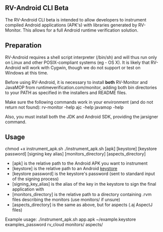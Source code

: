 RV-Android CLI Beta
-------------------

The RV-Android CLI beta is intended to allow developers to instrument
compiled Android applications (APK's) with libraries generated by
RV-Monitor.  This allows for a full Android runtime verification
solution.


Preparation
------------

RV-Android requires a shell script interpreter (/bin/sh) and will thus
run only on Linux and other POSIX-compliant systems (eg - OS X).  It is
likely that RV-Android will work with Cygwin, though we do not support
or test on Windows at this time.

Before using RV-Android, it is necessary to install **both** RV-Monitor
and JavaMOP from runtimeverification.com/monitor, adding both bin
directories to your PATH as specified in the installers and README files.

Make sure the following commands work in your environment
(and do not return not found):
rv-monitor -help
ajc -help
javamop -help


Also, you must install both the JDK and Android SDK, providing the
jarsigner command.


Usage
-----

chmod +x instrument_apk.sh
./instrument_apk.sh [apk] [keystore] [keystore password] [signing key alias] [monitors_directory] [aspects_directory]

- [apk] is the relative path to the Android APK you want to instrument
- [keystore] is the relative path to an Android [keystore](https://developer.android.com/tools/publishing/app-signing.html#cert)
- [keystore password] is the keystore's password (sent to standard input of the signing process)
- [signing_key_alias] is the alias of the key in the keystore to sign the final application with
- [monitors_directory] is the relative path to a directory containing .rvm files describing the monitors (use monitors/ if unsure)
- [aspects_directory] is the same as above, but for aspects (.aj AspectJ files)

Example usage:
./instrument_apk.sh app.apk ~/example.keystore examples_password rv_cloud monitors/ aspects/

